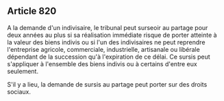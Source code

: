 Article 820
----
A la demande d'un indivisaire, le tribunal peut surseoir au partage pour deux
années au plus si sa réalisation immédiate risque de porter atteinte à la valeur
des biens indivis ou si l'un des indivisaires ne peut reprendre l'entreprise
agricole, commerciale, industrielle, artisanale ou libérale dépendant de la
succession qu'à l'expiration de ce délai. Ce sursis peut s'appliquer à
l'ensemble des biens indivis ou à certains d'entre eux seulement.

S'il y a lieu, la demande de sursis au partage peut porter sur des droits
sociaux.
